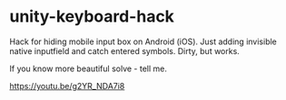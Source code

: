 # unity-keyboard-hack

Hack for hiding mobile input box on Android (iOS).
Just adding invisible native inputfield and catch entered symbols. Dirty, but works.

If you know more beautiful solve - tell me.

https://youtu.be/g2YR_NDA7i8
